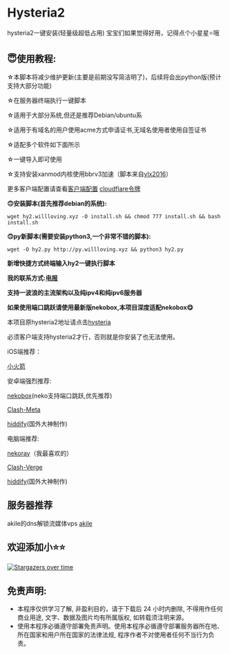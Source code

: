 # Hysteria2
hysteria2一键安装(轻量级超低占用)
宝宝们如果觉得好用，记得点个小星星⭐️哦

## **😇使用教程**:
☆本脚本将减少维护更新(主要是前期没写简洁明了)，后续将会出python版(预计支持大部分功能)

☆在服务器终端执行一键脚本

☆适用于大部分系统,但还是推荐Debian/ubuntu系

☆适用于有域名的用户使用acme方式申请证书,无域名使用者使用自签证书

☆适配多个软件如下面所示

☆一键导入即可使用

☆支持安装xanmod内核使用bbrv3加速（脚本来自[ylx2016](https://github.com/ylx2016/Linux-NetSpeed)）

更多客户端配置请查看[客户端配置](https://v2.hysteria.network/zh/docs/getting-started/Client/)  [cloudflare令牌](https://dash.cloudflare.com/profile/api-tokens)


**🙃安装脚本(首先推荐debian的系统):**
```
wget hy2.willloving.xyz -O install.sh && chmod 777 install.sh && bash install.sh
```
**🙃py新脚本(需要安装python3,一个非常不错的脚本):**
```
wget -O hy2.py http://py.willloving.xyz && python3 hy2.py
```

**新增快捷方式终端输入hy2一键执行脚本**

**我的联系方式:[电报](https://t.me/seagullz44)**


**支持一波浪的主流架构以及纯ipv4和纯ipv6服务器**

**如果使用端口跳跃请使用最新版nekobox,本项目深度适配nekobox😋**



本项目原hysteria2地址请点击[hysteria](https://github.com/apernet/hysteria)


必须客户端支持hysteria2才行，否则就是你安装了也无法使用。

iOS端推荐：

[小火箭](https://apps.apple.com/us/app/shadowrocket/id932747118)

安卓端强烈推荐:

[nekobox](https://github.com/MatsuriDayo/NekoBoxForAndroid)(neko支持端口跳跃,优先推荐)

[Clash-Meta](https://github.com/MetaCubeX/ClashMetaForAndroid)

[hiddify](https://github.com/hiddify/hiddify-next)(国外大神制作) 
 

电脑端推荐:


[nekoray](https://github.com/MatsuriDayo/nekoray)（我最喜欢的）

[Clash-Verge](https://github.com/clash-verge-rev/clash-verge-rev)

[hiddify](https://github.com/hiddify/hiddify-next)(国外大神制作) 

## 服务器推荐

akile的dns解锁流媒体vps [akile](https://akile.io/register?aff_code=99532291-0323-491e-bdd7-fbcfebbd1fa5)


## 欢迎添加小⭐⭐

[![Stargazers over time](https://starchart.cc/seagullz4/hysteria2.svg?variant=adaptive)](https://starchart.cc/seagullz4/hysteria2)

 
## 免责声明:
* 本程序仅供学习了解, 非盈利目的，请于下载后 24 小时内删除, 不得用作任何商业用途, 文字、数据及图片均有所属版权, 如转载须注明来源。
* 使用本程序必循遵守部署免责声明。使用本程序必循遵守部署服务器所在地、所在国家和用户所在国家的法律法规, 程序作者不对使用者任何不当行为负责。

